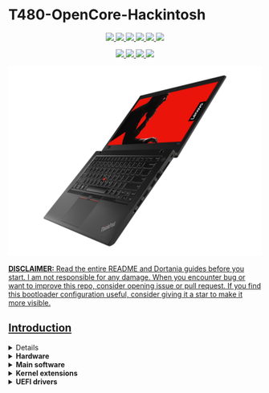 # T480-OpenCore-Hackintosh

<p align="center">
<a href="https://www.apple.com/macos/monterey/">
  <img src="https://img.shields.io/badge/macOS-Monterey_v12.2-red.svg"/> </a>
<a href="https://pcsupport.lenovo.com/us/en/products/laptops-and-netbooks/thinkpad-t-series-laptops/thinkpad-t480-type-20l5-20l6/downloads/ds502355">
  <img src="https://img.shields.io/badge/BIOS-1.42-blue"/> </a>
<a href="https://github.com/acidanthera/OpenCorePkg">
  <img src="https://img.shields.io/badge/OpenCore-0.7.8-12AED6"/> </a>
<a href="https://github.com/isherlockliu/Thinkpad-T480-Hackintosh/issues"> 
  <img src="https://img.shields.io/github/issues/isherlockliu/Thinkpad-T480-Hackintosh"/> </a>
<a href="https://github.com/isherlockliu/Thinkpad-T480-Hackintosh/commits/master"> 
  <img src="https://img.shields.io/github/last-commit/isherlockliu/Thinkpad-T480-Hackintosh"/> </a>
<a href="https://github.com/isherlockliu/Thinkpad-T480-Hackintosh/issues?q=is%3Aissue+label%3A%22help+wanted%22+is%3Aclosed">
  <img src="https://img.shields.io/badge/need%20help-0-blue"/> </a>
</p>



<p align="center">
<a href="https://github.com/tylernguyen/obsidian-horizon/blob/main/LICENSE">
   <img src="https://img.shields.io/badge/License-The%20Unlicense-informational.svg"> </a>
<a href="https://damnthattelevision.com/Contact">
   <img src="https://img.shields.io/badge/%40-Contact-FFF27D"> </a>
<a href="https://damnthattelevision.com/Support">
   <img src="https://img.shields.io/badge/%24-Support-ff69b4.svg"> </a>
<a href="">
   <img src="https://img.shields.io/badge/Contributions-Welcome-orange.svg"> </a>
</p>



<p align="center">
<a href="https://github.com/isherlockliu/Thinkpad-T480-Hackintosh/">
  <img src="./Other/README Resources/T480.jpg" alt="Thinkpad T480" width="600">
</p>

**DISCLAIMER:**
Read the entire README and Dortania guides before you start. I am not responsible for any damage.
When you encounter bug or want to improve this repo, consider opening issue or pull request. 
If you find this bootloader configuration useful, consider giving it a star to make it more visible.

## Introduction

<details> 


<summary><strong>General knowledge & credits</strong></summary>

- To install macOS follow the guides provided by [Dortania](https://dortania.github.io/getting-started/)

- Useful tools by [CorpNewt](https://github.com/corpnewt) and [headkaze](https://github.com/headkaze/Hackintool)

- [CREDITS](CREDITS.md) file

</details>  

<details>
<summary><strong>Hardware</strong></summary>
<br>


| Category  | Component                         | Note                                                         |
| --------- | --------------------------------- | ------------------------------------------------------------ |
| CPU       | Intel Core i7-8550U               | 20L5A01RHH                                                   |
| GPU       | Intel UHD 620                     | Disable MX150                                                |
| SSD       | LITEON T11 Plus 512               |                                                              |
| Memory    | 16GB DDR4 2400Mhz                 |                                                              |
| Battery   | Dual battery                      |                                                              |
| Camera    | 720p Camera                       |                                                              |
| Wifi & BT | Intel Wireless-AC 8265            | Use AirportItlwm for your macOS version and enjoy native Wi-Fi control |
| Input     | PS2 Keyboard & Synaptics TrackPad | [YogaSMC](https://github.com/zhen-zen/YogaSMC) for media keys like microphone switch, etc. PrtSc is mapped as F13. |

</details>  

<details>
<summary><strong>Main software</strong></summary>
<br>


| Component      | Version        |
| -------------- | -------------- |
| macOS Monterey | 12.2.1 (21D62) |
| OpenCore       | 0.7.8          |

</details>

<details>
<summary><strong>Kernel extensions</strong></summary>
<br>


| Kext                   | Version  |
| :--------------------- | -------- |
| AirportItlwm           | 2.1.0    |
| AppleALC               | 1.6.9    |
| CPUFriend              | 1.2.4    |
| CPUFriendDataProvider  | i7-8550U |
| IntelBluetoothFirmware | 2.1.0    |
| IntelMausi             | 1.0.7    |
| Lilu                   | 1.6.0    |
| NoTouchID              | 1.0.4    |
| HibernationFixup.kext  | 1.4.5    |
| VirtualSMC             | 1.2.3    |
| VoltageShift           | 1.22     |
| VoodooPS2Controller    | 2.2.7    |
| VoodooRMI              | 1.3.4    |
| VoodooSMBus            | 3.0.0    |
| WhateverGreen          | 1.5.7    |
| YogaSMC                | 1.5.1    |

</details>

<details>


<summary><strong>UEFI drivers</strong></summary>
<br>

|     Driver      | Version           |
| :-------------: | ----------------- |
|  AudioDxe.efi   | OpenCorePkg 0.7.8 |
|   HfsPlus.efi   | OcBinaryData      |
| OpenCanopy.efi  | OpenCorePkg 0.7.8 |
| OpenRuntime.efi | OpenCorePkg 0.7.8 |
|   </details>    |                   |

<details>
    <summary><strong>Neofetch screenshots</strong></summary>
    <br>
    <p float="left">
        <img src="./Other/README Resources/Neofetch-Monterey.png" alt="Neofetch Monterey" width="860">
    </p>
</details> 



## Before installation

<details>  


<summary><strong>UEFI settings</strong></summary>
<br>

**Security**

- `Security Chip` **Disabled**
- `Memory Protection -> Execution Prevention` **Enabled**
- `Virtualization -> Intel Virtualization Technology` **Enabled**
- `Virtualization -> Intel VT-d Feature` **Enabled**
- `Anti-Theft -> Computrace -> Current Setting` **Disabled**
- `Secure Boot -> Secure Boot` **Disabled**
- `Intel SGX -> Intel SGX Control` **Disabled**
- `Device Guard` **Disabled**

**Startup**

- `UEFI/Legacy Boot` **UEFI Only**
- `CSM Support` **No**

**Thunderbolt**

- `Thunderbolt BIOS Assist Mode` **Disabled**
- `Wake by Thunderbolt(TM) 3` **Disabled**
- `Security Level` **User Authorization**
- `Support in Pre Boot Environment -> Thunderbolt(TM) device` **Enabled**

</details>  

<details>


<summary><strong>Own prev-lang-kbd</strong></summary>
<br>

Either add as a string or as a data ( HEX data [(ProperTree)](https://github.com/corpnewt/ProperTree) )

Format is lang-COUNTRY:keyboard

- 🇺🇸 | [0] en_US - U.S --> en-US:0 --> 656e2d55 533a30

etc.

[AppleKeyboardLayouts.txt](https://github.com/acidanthera/OpenCorePkg/blob/master/Utilities/AppleKeyboardLayouts/AppleKeyboardLayouts.txt)

</details>

## Post-Install

<details>  


<summary><strong>Colour banding</strong></summary>
<br>

If you encounter some serious colour banding issues ( Keep in mind that T480 1080p stock panel colour accuracy is not really good, cca 50-60% sRGB), your only solution is to replace GPU properties as bellow or replace the stock panel with one from T490 (400 nits, Low power).

```
<key>AAPL,ig-platform-id</key>
<data>AAAWGQ==</data>
<key>device-id</key>
<data>FhkAAA==</data>
</dict>
```

Do not use these any additional boot arguments! Get custom WhateverGreen version instead from Other folder

You can check your screen in gradient test [here](https://www.eizo.be/monitor-test/) or just by simple look at Launchpad background.

</details>  

<details>  


<summary><strong>Generate your own SMBIOS</strong></summary>
<br>

[GenSMBIOS](https://github.com/corpnewt/GenSMBIOS)

- MacBookPro14,1

- MacBookPro15,2

</details>  

<details>  


<summary><strong>CPUFriend power management</strong></summary>
<br>

Generate CPUFriendDataProvider for your machine [here](https://github.com/fewtarius/CPUFriendFriend) or use at your own risk files provided in the Other folder.

</details>  

<details>  


<summary><strong>VoltageShift undervolt</strong></summary>
<br>

It is possible to use VoltageShift directly from the EFI folder instead of disabling SIP. You need to use specific version provided in the Other folder.

```diff
! If you want to use this feature, enable it in config.plist
```

</details>  

## Status

<details>  


<summary><strong>What's working ✅</strong></summary>

- [x] Battery percentage

- [x] Bluetooth - Intel Wireless-AC 8265 (0x0A2B) 

- [x] Boot chime

- [x] Boot menu `OpenCanopy` 

- [x] CPU power management / performance `Now on par with Windows without XTU undervolt.`

- [x] FireVault 2 `No config.plist changes needed` 

- [x] GPU UHD 620 hardware acceleration / performance 

- [x] HDMI `Closed and opened lid. With audio.`

- [x] iMessage, FaceTime, App Store, iTunes Store. **Generate your own SMBIOS**

- [x] Intel I219V Ethernet port

- [x] Keyboard `Volume and brightness hotkeys. Another media keys with YogaSMC.`

- [x] Microphone `With keyboard switch using ThinkPad Assistant.`

- [x] Realtek® ALC3287 ("ALC257") Audio

- [x] SD card reader `Fortunately, USB connected.`

- [x] Sidecar wired `Works with 15,2 SMBIOS.`

- [x] Sleep/Wake 

- [x] TouchPad `1-5 fingers swipe works. Emulate force touch using longer and more voluminous touch.`

- [x] TrackPoint  `Works perfectly. Just like on Windows or Linux.`

- [x] USB Ports `USB Map is different for devices with Windows Hello camera.`

- [x] Web camera

- [x] Wifi - Intel Wireless-AC 8265 `Use HeliPort app for Wi-Fi control`

- [x] DRM `Widevine, validated on Firefox 82. WhateverGreen's DRM is broken on Big Sur`

- [x] Thunderbolt  

</details>  

<details>  


<summary><strong>What's not working ⚠️</strong></summary>

- [ ] Fingerprint reader  `There is finally after many years working driver for Linux (python-validity), don't expect macOS driver any time soon.`
- [ ] Sidecar wireless `If you want to use this feature, buy a compatible Broadcom card!`

</details>  

## UEFI modding

<details>  
<summary><strong>CFG Lock | Advanced menu</strong></summary>
<br>


<img align="left" src="./Other/README Resources/CH341a.jpg" alt="CH341a.jpg" width="220">

It's possible to unlock Advanced menu thus disable CFG Lock natively in UEFI + Other Advanced menu benefits. SPI Programmer CH341a is required

<br>
https://www.reddit.com/r/thinkpad/comments/ffqqx5/currently_testing_skyra1n/

[T480 consuming 60w (~85w total) - unlimited TDP : thinkpad](https://www.reddit.com/r/thinkpad/comments/g8fk51/t480_consuming_60w_85w_total_unlimited_tdp/)

[ThinkPad discord](discord.gg/Ybdz7AS)

</details>  

# Credits

- [tylernguyen](https://github.com/tylernguyen/x1c6-hackintosh) and [EETagent](https://github.com/EETagent/T480-OpenCore-Hackintosh) for your hardwork. Much of this repo comes from your research and code. Thank you!
